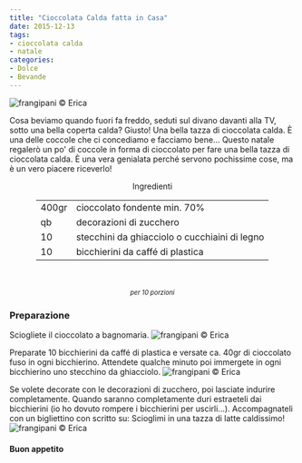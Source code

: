 ```yaml
---
title: "Cioccolata Calda fatta in Casa"
date: 2015-12-13
tags:
- cioccolata calda
- natale
categories:
- Dolce
- Bevande
---
```

![](header.jpg "frangipani © Erica")

Cosa beviamo quando fuori fa freddo, seduti sul divano davanti alla TV, sotto una bella coperta calda? Giusto! Una bella tazza di cioccolata calda. È una delle coccole che ci concediamo e facciamo bene... Questo natale regalerò un po' di coccole in forma di cioccolato per fare una bella tazza di cioccolata calda. È una vera genialata perché servono pochissime cose, ma è un vero piacere riceverlo!


<div id="wrapper" style="text-align: center">
  <div id="yourdiv" style="display: inline-block;">
    <div class="ingredients">
      <div class="ingredients-title">Ingredienti</div>
      <table>
        <tbody>
          </tr>
          <tr>
            <td>400gr</td>
            <td>cioccolato fondente min. 70%</td>
          </tr>
          <tr>
            <td>qb</td>
            <td>decorazioni di zucchero</td>
          </tr>
          <tr>
            <td>10</td>
            <td>stecchini da ghiacciolo o cucchiaini di legno</td>
          </tr>
          <tr>
            <td>10</td>
            <td>bicchierini da caffé di plastica</td>   
          </tr>
        </tbody>
      </table>
      <br></br>
      <i class="pull-right" style="font-size: 80%;">per 10 porzioni</i>
    </div>
  </div>
</div>


<h3>
  <font color="grey">
    <i class="fa fa-cogs"></i>
  </font> Preparazione
</h3>

Sciogliete il cioccolato a bagnomaria. 
![](cioccolato.jpg "frangipani © Erica")

Preparate 10 bicchierini da caffé di plastica e versate ca. 40gr di cioccolato fuso in ogni bicchierino. Attendete qualche minuto poi immergete in ogni bicchierino uno stecchino da ghiacciolo.
![](bicchierini.jpg "frangipani © Erica")

Se volete decorate con le decorazioni di zucchero, poi lasciate indurire completamente. Quando saranno completamente duri estraeteli dai bicchierini (io ho dovuto rompere i bicchierini per uscirli...). Accompagnateli con un bigliettino con scritto su: Scioglimi in una tazza di latte caldissimo!
![](risultato.jpg "frangipani © Erica")



<h4>Buon appetito
  <font color="red">
    <i class="fa fa-smile-o"></i>
  </font>
</h4>